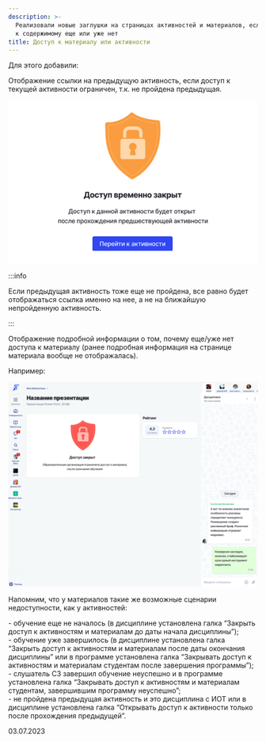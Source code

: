 ```yaml
---
description: >-
  Реализовали новые заглушки на страницах активностей и материалов, если доступа
  к содержимому еще или уже нет
title: Доступ к материалу или активности
---
```


Для этого добавили:

Отображение ссылки на предыдущую активность, если доступ к текущей активности ограничен, т.к. не пройдена предыдущая.

![](<../../.gitbook/assets/image (7) (5).png>)

:::info 

Если предыдущая активность тоже еще не пройдена, все равно будет отображаться ссылка именно на нее, а не на ближайшую непройденную активность.

:::

Отображение подробной информации о том, почему еще/уже нет доступа к материалу (ранее подробная информация на странице материала вообще не отображалась).

Например:

![](<../../.gitbook/assets/image (5) (2).png>)

Напомним, что у материалов такие же возможные сценарии недоступности, как у активностей:

\- обучение еще не началось (в дисциплине установлена галка “Закрыть доступ к активностям и материалам до даты начала дисциплины”);\
\- обучение уже завершилось (в дисциплине установлена галка “Закрыть доступ к активностям и материалам после даты окончания дисциплины” или в программе установлена галка “Закрывать доступ к активностям и материалам студентам после завершения программы”);\
\- слушатель СЗ завершил обучение неуспешно и в программе установлена галка “Закрывать доступ к активностям и материалам студентам, завершившим программу неуспешно”;\
\- не пройдена предыдущая активность и это дисциплина с ИОТ или в дисциплине установлена галка “Открывать доступ к активности только после прохождения предыдущей”.

03\.07.2023